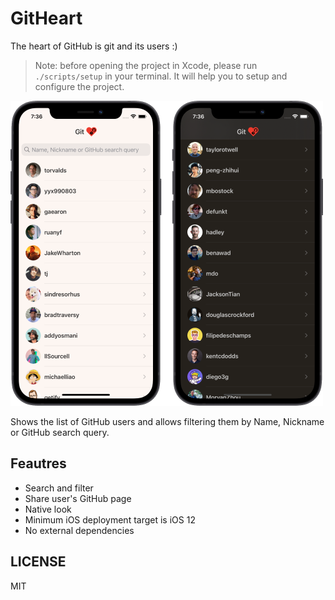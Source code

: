 # GitHeart

The heart of GitHub is git and its users :)

> Note: before opening the project in Xcode, please run `./scripts/setup` in your terminal. It will
> help you to setup and configure the project.

![Screenshots](./screenshots.png)

Shows the list of GitHub users and allows filtering them by Name, Nickname or GitHub search query.

## Feautres

- Search and filter
- Share user's GitHub page
- Native look
- Minimum iOS deployment target is iOS 12
- No external dependencies

## LICENSE

MIT


